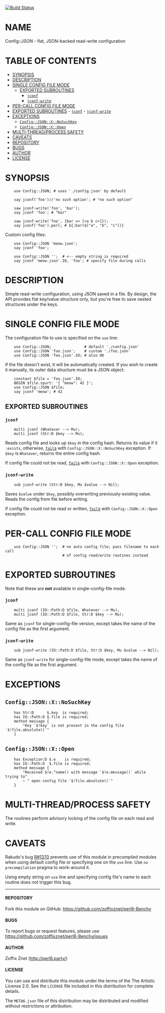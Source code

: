 [![Build Status](https://travis-ci.org/zoffixznet/perl6-Config-JSON.svg)](https://travis-ci.org/zoffixznet/perl6-Config-JSON)

# NAME

Config::JSON - flat, JSON-backed read-write configuration

# TABLE OF CONTENTS
- [SYNOPSIS](#synopsis)
- [DESCRIPTION](#description)
- [SINGLE CONFIG FILE MODE](#single-config-file-mode)
    - [EXPORTED SUBROUTINES](#exported-subroutines)
        - [`jconf`](#jconf)
        - [`jconf-write`](#jconf-write)
- [PER-CALL CONFIG FILE MODE](#per-call-config-file-mode)
- [EXPORTED SUBROUTINES](#exported-subroutines-1)
        - [`jconf`](#jconf-1)
        - [`jconf-write`](#jconf-write-1)
- [EXCEPTIONS](#exceptions)
    - [`Config::JSON::X::NoSuchKey`](#configjsonxnosuchkey)
    - [`Config::JSON::X::Open`](#configjsonxopen)
- [MULTI-THREAD/PROCESS SAFETY](#multi-threadprocess-safety)
- [CAVEATS](#caveats)
- [REPOSITORY](#repository)
- [BUGS](#bugs)
- [AUTHOR](#author)
- [LICENSE](#license)

# SYNOPSIS

```perl6
    use Config::JSON; # uses './config.json' by default

    say jconf('foo')//'no such option'; # "no such option"

    saw jconf-write('foo', 'bar');
    say jconf 'foo'; # "bar"

    saw jconf-write('foo', {bar => [<a b c>]});
    say jconf('foo').perl; # ${:bar($["a", "b", "c"])}
```

Custom config files:

```perl6
    use Config::JSON 'meow.json';
    say jconf 'foo';
```

```perl6
    use Config::JSON '';  # <-- empty string is required
    say jconf 'meow.json'.IO, 'foo'; # specify file during calls
```

# DESCRIPTION

Simple read-write configuration, using JSON saved in a file. By design, the
API provides flat key/value structure only, but you're free to save nested
structures under the keys.

# SINGLE CONFIG FILE MODE

The configuration file to use is specified on the `use` line:

```perl6
    use Config::JSON;               # default './config.json'
    use Config::JSON 'foo.json';    # custom './foo.json'
    use Config::JSON 'foo.json'.IO; # also OK
```

If the file doesn't exist, it will be automatically created. If you wish to
create it manually, its outer data structure must be a JSON object:

```perl6
    constant $file = 'foo.json'.IO;
    BEGIN $file.spurt: '{ "meow": 42 }';
    use Config::JSON $file;
    say jconf 'meow'; # 42
```

## EXPORTED SUBROUTINES

### `jconf`

```perl6
    multi jconf (Whatever --> Mu);
    multi jconf (Str:D $key --> Mu);
```

Reads config file and looks up `$key` in the config hash. Returns its value
if it `:exists`, otherwise, [`fail`s](https://docs.perl6.org/routine/fail)
with `Config::JSON::X::NoSuchKey` exception. If `$key` is `Whatever`, returns
the entire config hash.

If config file could not be read, [`fail`s](https://docs.perl6.org/routine/fail)
with `Config::JSON::X::Open` exception.

### `jconf-write`

```perl6
    sub jconf-write (Str:D $key, Mu $value --> Nil);
```

Saves `$value` under `$key`, possibly overwriting previously-existing value.
Reads the config from file before writing.

If config file could not be read or written,
[`fail`s](https://docs.perl6.org/routine/fail)
with `Config::JSON::X::Open` exception.

# PER-CALL CONFIG FILE MODE

```
    use Config::JSON '';  # no auto config file; pass filename to each call
                          # of config read/write routines instead
```

# EXPORTED SUBROUTINES

Note that these are **not** available in single-config-file mode.

### `jconf`

```perl6
    multi jconf (IO::Path:D $file, Whatever --> Mu);
    multi jconf (IO::Path:D $file, Str:D $key --> Mu);
```

Same as `jconf` for single-config-file version, except takes the
name of the config file as the first argument.

### `jconf-write`

```perl6
    sub jconf-write (IO::Path:D $file, Str:D $key, Mu $value --> Nil);
```

Same as `jconf-write` for single-config-file mode, except takes the
name of the config file as the first argument.

# EXCEPTIONS

## `Config::JSON::X::NoSuchKey`

```perl6
    has Str:D      $.key  is required;
    has IO::Path:D $.file is required;
    method message {
        "Key `$!key` is not present in the config file `$!file.absolute()`"
    }
```

## `Config::JSON::X::Open`

```perl6
    has Exception:D $.e    is required;
    has IO::Path:D  $.file is required;
    method message {
        "Received $!e.^name() with message `$!e.message()` while trying to"
        ~ " open config file `$!file.absolute()`"
    }
```

# MULTI-THREAD/PROCESS SAFETY

The routines perform advisory locking of the config file on each read and write.

# CAVEATS

Rakudo's bug [R#1370](https://github.com/rakudo/rakudo/issues/1370) prevents
use of this module in precompiled modules when using default config file
or specifying one on the `use` line. Use `no precompilation`
pragma to work-around it.

Using empty string on `use` line and specifying config file's name to each
routine does not trigger this bug.

----

#### REPOSITORY

Fork this module on GitHub:
https://github.com/zoffixznet/perl6-Benchy

#### BUGS

To report bugs or request features, please use
https://github.com/zoffixznet/perl6-Benchy/issues

#### AUTHOR

Zoffix Znet (http://perl6.party/)

#### LICENSE

You can use and distribute this module under the terms of the
The Artistic License 2.0. See the `LICENSE` file included in this
distribution for complete details.

The `META6.json` file of this distribution may be distributed and modified
without restrictions or attribution.
